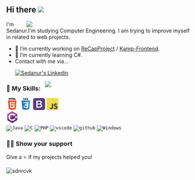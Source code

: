

## Hi there <img src="https://media.giphy.com/media/hvRJCLFzcasrR4ia7z/giphy.gif" width="25px"></h1>

<img src="https://github-readme-stats.vercel.app/api?username=sdnrcvk&show_icons=true&theme=radical" min-width="400px" max-width="500px" width="450px" align="right">

<p align="left">
    I'm Sedanur.I'm studying Computer Engineering.
    I am trying to improve myself in related to web projects.
  <ul>
      <li>🔭 I’m currently working on 
          <a href="https://github.com/sdnrcvk/ReCapProject">ReCapProject</a> / <a href="https://github.com/sdnrcvk/Kamp-Frontend">Kamp-Frontend</a>.
      </li>
      <li>🌱 I’m currently learning C#.</li>
      <li>Contact with me via...
       <p>
       <a href="https://www.linkedin.com/in/sedanurcevik/" target="_blank" rel="nofollow"><img alt="Sedanur's Linkedin" src="https://img.shields.io/badge/LinkedIn-0077B5?style=for-the-badge&logo=linkedin&logoColor=white" width="100px" /></a>
       </p>
     </li>  
   </ul>
</p>

<img src="https://github-readme-stats.vercel.app/api/top-langs/?username=sdnrcvk&hide=html,ruby&layout=compact&show_icons=true&theme=radical" min-width="400px" max-width="400px" width="400px" align="right">


### 🚀 My Skills:
<code><img height="32" src="https://raw.githubusercontent.com/github/explore/80688e429a7d4ef2fca1e82350fe8e3517d3494d/topics/html/html.png" alt="HTML5"/></code>
<code><img height="32" src="https://raw.githubusercontent.com/github/explore/80688e429a7d4ef2fca1e82350fe8e3517d3494d/topics/css/css.png" alt="CSS"/></code>
<code><img height="32" src="https://raw.githubusercontent.com/github/explore/80688e429a7d4ef2fca1e82350fe8e3517d3494d/topics/bootstrap/bootstrap.png" alt="Bootstrap"/></code>
<code><img height="32" src="https://raw.githubusercontent.com/github/explore/80688e429a7d4ef2fca1e82350fe8e3517d3494d/topics/javascript/javascript.png" alt="Javascript"/></code>
<code> <img height="32" src="https://raw.githubusercontent.com/devicons/devicon/master/icons/csharp/csharp-original.svg" alt="csharp" /> </code>
<code><img height="32" src="https://cdn.iconscout.com/icon/free/png-256/java-22-225997.png" alt="Java"/></code>
<code><img height="32" src="https://cdn.iconscout.com/icon/free/png-512/c-programming-569564.png" alt="C"/></code>
<code><img height="32" src="https://cdn.iconscout.com/icon/free/png-256/php-99-1175127.png" alt="PHP"/></code>
<code><img height="32" src="https://cdn.iconscout.com/icon/free/png-256/visual-studio-code-1868941-1583105.png" alt="vscode"/></code>
<code><img height="32" src="https://cdn.iconscout.com/icon/free/png-256/github-34-225988.png" alt="github"/></code>
<code><img height="32" src="https://cdn.iconscout.com/icon/free/png-256/windows-3050920-2538288.png" alt="Windows"/></code>

### 👨‍🚀 Show your support
Give a ⭐️ if my projects helped you!

<p align=left> <img src=https://komarev.com/ghpvc/?username=sdnrcvk alt=sdnrcvk /> </p>






<!--
**sdnrcvk/sdnrcvk** is a ✨ _special_ ✨ repository because its `README.md` (this file) appears on your GitHub profile.

Here are some ideas to get you started:

- 🔭 I’m currently working on ...
- 🌱 I’m currently learning ...
- 👯 I’m looking to collaborate on ...
- 🤔 I’m looking for help with ...
- 💬 Ask me about ...
- 📫 How to reach me: ...
- 😄 Pronouns: ...
- ⚡ Fun fact: ...
-->
